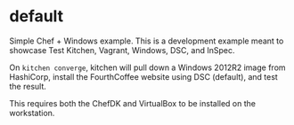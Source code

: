 # default

Simple Chef + Windows example.  This is a development example meant to showcase Test Kitchen, Vagrant, Windows, DSC, and InSpec.

On `kitchen converge`, kitchen will pull down a Windows 2012R2 image from HashiCorp, install the FourthCoffee website using DSC (default), and test the result.

This requires both the ChefDK and VirtualBox to be installed on the workstation.
